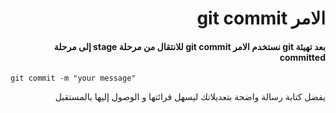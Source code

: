 # <div dir = rtl >    الامر git commit   </dir > 

#### <div dir = rtl >  بعد تهيئة git نستخدم الامر git commit للانتقال من مرحلة stage  إلى مرحلة committed </dir > 

`git commit -m "your message"`


<div dir = rtl >  يفضل كتابة رسالة واضحة بتعديلاتك ليسهل قرائتها و الوصول إليها بالمستقبل  </dir > 

